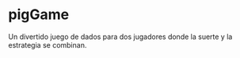 # pigGame
Un divertido juego de dados para dos jugadores donde la suerte y la estrategia se combinan.  
